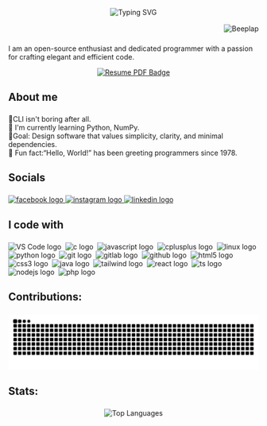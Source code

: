 <p align="center">
  <img src="https://readme-typing-svg.herokuapp.com?center=true&vCenter=true&lines=Hey+there!+I'm+Beeplap+👋;Welcome+to+my+GitHub+profile;A+tech+enthusiast+⚡;Breaking+code+to+build+dreams!" alt="Typing SVG" />
</p>


 <p align="right"> <img align="center" src="https://komarev.com/ghpvc/?username=Beeplap&label=%F0%9F%95%B5%EF%B8%8F%20Log%20Entry%20Tracker&color=7719da&style=flat" alt="Beeplap" />

</p>


###


<p align="left">I am an open-source enthusiast and dedicated programmer with a passion for crafting elegant and efficient code.</p>

<p align="center">
  <a href="https://link-to-your-resume.com" target="_blank">
    <img src="https://img.shields.io/badge/Resume-PDF-blue?style=for-the-badge&logo=adobeacrobatreader" alt="Resume PDF Badge" />
  </a>
</p>

###

<h2 align="left">About me</h2>

###

<p align="left">🥂CLI isn't boring after all.<br>🌱 I'm currently learning Python, NumPy.<br>🎯Goal: Design software that values simplicity, clarity, and minimal dependencies.<br>🎲 Fun fact:“Hello, World!” has been greeting programmers since 1978.</p>

###

<h2 align="left">Socials</h2>

###

<div align="left">
  
  <a href="https://www.facebook.com/profile.php?id=100069332372121" target="_blank">
    <img src="https://img.shields.io/static/v1?message=Facebook&logo=facebook&label=&color=1877F2&logoColor=white&labelColor=&style=for-the-badge" height="" alt="facebook logo"  />
  <a href="https://www.instagram.com/beeplap___/" target="_blank">
    <img src="https://img.shields.io/static/v1?message=Instagram&logo=instagram&label=&color=E4405F&logoColor=white&labelColor=&style=for-the-badge" height="" alt="instagram logo"  />
  </a>
  <a href="https://www.linkedin.com/in/beeplap-gharti-magar-5027592b9/" target="_blank">
    <img src="https://img.shields.io/static/v1?message=LinkedIn&logo=linkedin&label=&color=0077B5&logoColor=white&labelColor=&style=for-the-badge" height="" alt="linkedin logo"  />
  </a>

</div>

###

<h2 align="left">I code with</h2>

###

<div align="left">
  
  <img src="https://img.shields.io/badge/Visual%20Studio%20Code-007ACC?logo=visualstudiocode&logoColor=fff&style=for-the-badge" alt="VS Code logo" />

  <img width="0" />
  <img src="https://img.shields.io/badge/C-A8B9CC?logo=c&logoColor=black&style=for-the-badge" height="" alt="c logo"  />
  <img width="0" />
  <img src="https://img.shields.io/badge/JavaScript-F7DF1E?logo=javascript&logoColor=black&style=for-the-badge" height="" alt="javascript logo"  />
  <img width="0" />
  <img src="https://img.shields.io/badge/C++-00599C?logo=cplusplus&logoColor=white&style=for-the-badge" height="" alt="cplusplus logo"  />
  <img width="0" />
  <img src="https://img.shields.io/badge/Linux-FCC624?logo=linux&logoColor=black&style=for-the-badge" height="" alt="linux logo"  />
  <img width="0" />
  <img src="https://img.shields.io/badge/Python-3776AB?logo=python&logoColor=white&style=for-the-badge" height="" alt="python logo"  />
  <img width="0" />
  <img src="https://img.shields.io/badge/Git-F05032?logo=git&logoColor=white&style=for-the-badge" height="" alt="git logo"  />
  <img width="0" />
  <img src="https://img.shields.io/badge/GitLab-FC6D26?logo=gitlab&logoColor=black&style=for-the-badge" height="" alt="gitlab logo"  />
  <img width="0" />
  <img src="https://img.shields.io/badge/GitHub-181717?logo=github&logoColor=white&style=for-the-badge" height="" alt="github logo"  />
  <img width="0" />
  <img src="https://img.shields.io/badge/HTML5-E34F26?logo=html5&logoColor=white&style=for-the-badge" height="" alt="html5 logo"  />
  <img width="0" />
  <img src="https://img.shields.io/badge/CSS3-1572B6?logo=css3&logoColor=white&style=for-the-badge" height="" alt="css3 logo"  />
   <img width="0" />
  <img src="https://img.shields.io/badge/Java-ED8B00?style=for-the-badge&logo=openjdk&logoColor=white" height="" alt="java logo"  />
  <img width="0" />
  <img src="https://img.shields.io/badge/-Tailwind%20CSS-%231a202c?style=for-the-badge&logo=tailwind-css" height="" alt="tailwind logo"  />
  <img width="0" />
  <img src="https://img.shields.io/badge/-ReactJs-00599C?logo=react&logoColor=white&style=for-the-badge" alt="react logo" />
  <img width="0" />
  <img src="https://img.shields.io/badge/TypeScript-3178C6?style=for-the-badge&logo=typescript&logoColor=white" alt="ts logo" />
  <img width="0" />
  <img src="https://img.shields.io/badge/node.js-339933?style=for-the-badge&logo=Node.js&logoColor=white" alt="nodejs logo" />
  <img width="0" />
  <img src="https://img.shields.io/badge/PHP-777BB4?logo=php&logoColor=white&style=for-the-badge" alt="php logo" />
  <img width="0" />


  
</div>

###

<h2 align="left">Contributions: </h2>

###

<img  src="https://raw.githubusercontent.com/beeplap/beeplap/output/github-contribution-grid-snake-dark.svg" alt="contribution graph" />

###

<h2 align="left">Stats: </h2>

###


<div align="center">
  <img src="https://github-readme-stats.vercel.app/api/top-langs/?username=beeplap&hide=HTML&langs_count=8&layout=compact&theme=react&border_radius=10" alt="Top Languages" />

</div>

###


###
